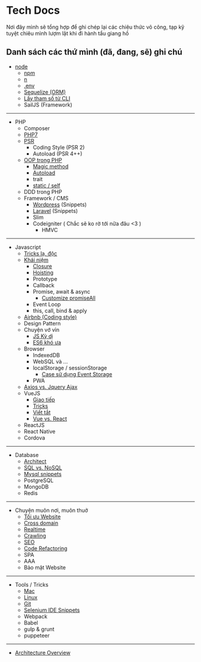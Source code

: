 # Tech Docs
Nơi đây mình sẽ tổng hợp để ghi chép lại các chiêu thức võ công, tạp kỹ tuyệt chiêu mình lượm lặt khi đi hành tẩu giang hồ

## Danh sách các thứ mình (đã, đang, sẽ) ghi chú

* [node](node/index.md)
    * [npm](node/npm.md)
    * [n](node/n.md)
    * [.env](node/env.md)
    * [Sequelize (ORM)](node/sequelize.md)
    * [Lấy tham số từ CLI](node/node_arguments.md)
    * SailJS (Framework)

---

* PHP
    * Composer 
    * [PHP7](php/php7.md)
    * [PSR](https://www.php-fig.org/psr/)
        * Coding Style (PSR 2)
        * Autoload (PSR 4++)
    * [OOP trong PHP](php/oop.md)
        * [Magic method](php/magic.md)
        * [Autoload](php/oop.md#autoload)
        * trait 
        * [static / self](php/oop.md#self-vs-static)
    * DDD trong PHP
    * Framework / CMS 
        * [Wordpress](php/wordpress.md) (Snippets)
        * [Laravel](php/laravel.md) (Snippets)
        * Slim
        * Codeigniter ( Chắc sẽ ko rờ tới nữa đâu <3 )
            * HMVC

---

* Javascript
    * [Tricks lạ, độc](javascript/tricks.md)
    * [Khái niệm](terms/javascript.md)
        * [Closure](javascript/closure.md)
        * [Hoisting](javascript/hoist.md)
        * Prototype
        * Callback
        * Promise, await & async
            * [Customize promiseAll](snippets/custom_promise_all.md)
        * Event Loop 
        * this, call, bind & apply
    * [Airbnb (Coding style)](https://github.com/airbnb/javascript)
    * Design Pattern
    * Chuyện vớ vỉn
        * [JS Kỳ dị](javascript/stories/weird.md)
        * [ES6 khó ưa](javascript/stories/es6.md)
    * Browser
        * IndexedDB
        * WebSQL và ...
        * localStorage / sessionStorage
            * [Case sử dụng Event Storage](snippets/event_storage.md)
        * PWA
    * [Axios vs. Jquery Ajax](javascript/axios_jqueryajax.md)
    * VueJS
        * [Giao tiếp](vue/communication.md)
        * [Tricks](vue/tricks.md)
        * [Viết tắt](vue/shorthands.md)
        * [Vue vs. React](vue/vue_react.md)
    * ReactJS
    * React Native
    * Cordova


---

* Database
    * [Architect](db/architect.md)
    * [SQL vs. NoSQL](db/sql_nosql.md)
    * [Mysql snippets](db/mysql_snippets.md)
    * PostgreSQL
    * MongoDB
    * Redis

---

* Chuyện muôn nơi, muôn thuở
    * [Tối ưu Website](common/optimize_web.md)
    * [Cross domain](common/cross_domain.md)
    * [Realtime](common/realtime.md)
    * [Crawling](common/crawl.md)
    * [SEO](common/seo.md)
    * [Code Refactoring](common/refactor.md)
    * SPA
    * AAA
    * Bảo mật Website
    
--- 

* Tools / Tricks
    * [Mac](tricks/mac.md)
    * [Linux](tricks/linux.md)
    * [Git](tricks/git.md)
    * [Selenium IDE Snippets](snippets/selenium_ide.md)
    * Webpack 
    * Babel
    * gulp & grunt
    * puppeteer

---

* [Architecture Overview](architect/overview.md)